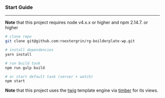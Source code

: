 ### Start Guide  
 ---  
 
**Note** that this project requires node v4.x.x or higher and npm 2.14.7. or higher

```bash
# clone repo
git clone git@github.com:roostergrin/rg-boilderplate-wp.git

# install dependencies
yarn install

# run build task
npm run gulp build

# or start default task (server + watch)
npm start
```


**Note** that this project uses the [twig] template engine via [timber] for its views.

[twig]: <http://twig.sensiolabs.org/?>
[timber]: <http://timber.github.io/timber/>

